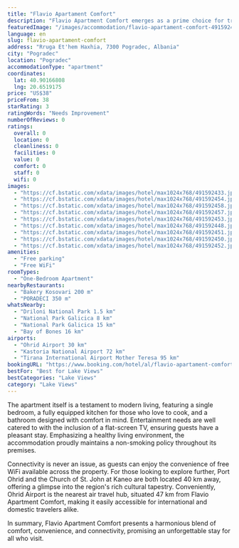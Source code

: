 ```yaml
---
title: "Flavio Apartament Comfort"
description: "Flavio Apartment Comfort emerges as a prime choice for travelers seeking a serene getaway in Pogradec, offering air-conditioned accommodations complete with a welcoming balcony."
featuredImage: "/images/accommodation/flavio-apartament-comfort-491592433.jpg"
language: en
slug: flavio-apartament-comfort
address: "Rruga Et'hem Haxhia, 7300 Pogradec, Albania"
city: "Pogradec"
location: "Pogradec"
accommodationType: "apartment"
coordinates:
  lat: 40.90166808
  lng: 20.6519175
price: "US$38"
priceFrom: 38
starRating: 3
ratingWords: "Needs Improvement"
numberOfReviews: 0
ratings:
  overall: 0
  location: 0
  cleanliness: 0
  facilities: 0
  value: 0
  comfort: 0
  staff: 0
  wifi: 0
images:
  - "https://cf.bstatic.com/xdata/images/hotel/max1024x768/491592433.jpg?k=353e7310cb41d5f7adc12fcc177f8a51508eded4b87ebf475d84285d34137565&o=&hp=1"
  - "https://cf.bstatic.com/xdata/images/hotel/max1024x768/491592454.jpg?k=116f68a623e8c55987299c481c3a9a6522dad66dc5a240f4cd78a7eb27c4dc4f&o=&hp=1"
  - "https://cf.bstatic.com/xdata/images/hotel/max1024x768/491592458.jpg?k=c9028eb355d7be78a01df0a6e8a090bf1d106dcbb4490c24a0585bf32efd10a7&o=&hp=1"
  - "https://cf.bstatic.com/xdata/images/hotel/max1024x768/491592457.jpg?k=8c434c859531e305103e11a1d34efe2ffba1115fcb8dd7f99400964be629698f&o=&hp=1"
  - "https://cf.bstatic.com/xdata/images/hotel/max1024x768/491592453.jpg?k=eb1b106fc1cc9eccc71acc30462cf979b91d7f6b04d57dee882f636b4fc6765f&o=&hp=1"
  - "https://cf.bstatic.com/xdata/images/hotel/max1024x768/491592448.jpg?k=84349d8dda372000fcb5b9e709b62105eb05597eb54287a1a0ce39e264f04b4a&o=&hp=1"
  - "https://cf.bstatic.com/xdata/images/hotel/max1024x768/491592451.jpg?k=e6d8a9343351647b9fc35dcd91601790ec86066cba841c867d849df455ae9cd7&o=&hp=1"
  - "https://cf.bstatic.com/xdata/images/hotel/max1024x768/491592450.jpg?k=4cff27b0e141e27998b90ee808ed69fb16071329ec8d18e4da889b7493f0d969&o=&hp=1"
  - "https://cf.bstatic.com/xdata/images/hotel/max1024x768/491592452.jpg?k=9fcd24af036df0f200e99dbf695d69b3d3eb9c39a663ad898edf16b89ea46fb4&o=&hp=1"
amenities:
  - "Free parking"
  - "Free WiFi"
roomTypes:
  - "One-Bedroom Apartment"
nearbyRestaurants:
  - "Bakery Kosovari 200 m"
  - "PORADECI 350 m"
whatsNearby:
  - "Driloni National Park 1.5 km"
  - "National Park Galicica 8 km"
  - "National Park Galicica 15 km"
  - "Bay of Bones 16 km"
airports:
  - "Ohrid Airport 30 km"
  - "Kastoria National Airport 72 km"
  - "Tirana International Airport Mother Teresa 95 km"
bookingURL: "https://www.booking.com/hotel/al/flavio-apartament-comfort.en-gb.html?aid=8035640"
bestFor: "Best for Lake Views"
bestCategories: "Lake Views"
category: "Lake Views"
---
```


The apartment itself is a testament to modern living, featuring a single bedroom, a fully equipped kitchen for those who love to cook, and a bathroom designed with comfort in mind. Entertainment needs are well catered to with the inclusion of a flat-screen TV, ensuring guests have a pleasant stay. Emphasizing a healthy living environment, the accommodation proudly maintains a non-smoking policy throughout its premises.

Connectivity is never an issue, as guests can enjoy the convenience of free WiFi available across the property. For those looking to explore further, Port Ohrid and the Church of St. John at Kaneo are both located 40 km away, offering a glimpse into the region's rich cultural tapestry. Conveniently, Ohrid Airport is the nearest air travel hub, situated 47 km from Flavio Apartment Comfort, making it easily accessible for international and domestic travelers alike.

In summary, Flavio Apartment Comfort presents a harmonious blend of comfort, convenience, and connectivity, promising an unforgettable stay for all who visit.